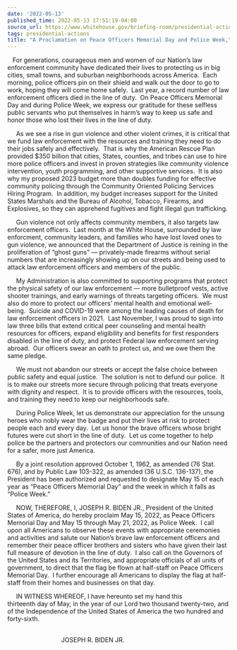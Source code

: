 ```yaml
---
date: '2022-05-13'
published_time: 2022-05-13 17:51:19-04:00
source_url: https://www.whitehouse.gov/briefing-room/presidential-actions/2022/05/13/a-proclamation-on-peace-officers-memorial-day-and-police-week-2022/
tags: presidential-actions
title: "A Proclamation on Peace Officers Memorial Day and Police Week,\_2022"
---
```

 
   For generations, courageous men and women of our Nation’s law
enforcement community have dedicated their lives to protecting us in big
cities, small towns, and suburban neighborhoods across America.  Each
morning, police officers pin on their shield and walk out the door to go
to work, hoping they will come home safely.  Last year, a record number
of law enforcement officers died in the line of duty.  On Peace Officers
Memorial Day and during Police Week, we express our gratitude for these
selfless public servants who put themselves in harm’s way to keep us
safe and honor those who lost their lives in the line of duty.  
  
     As we see a rise in gun violence and other violent crimes, it is
critical that we fund law enforcement with the resources and training
they need to do their jobs safely and effectively.  That is why the
American Rescue Plan provided $350 billion that cities, States,
counties, and tribes can use to hire more police officers and invest in
proven strategies like community violence intervention, youth
programming, and other supportive services.  It is also why my proposed
2023 budget more than doubles funding for effective community policing
through the Community Oriented Policing Services Hiring Program.  In
addition, my budget increases support for the United States Marshals and
the Bureau of Alcohol, Tobacco, Firearms, and Explosives, so they can
apprehend fugitives and fight illegal gun trafficking.  
  
     Gun violence not only affects community members, it also targets
law enforcement officers.  Last month at the White House, surrounded by
law enforcment, community leaders, and families who have lost loved ones
to gun violence, we announced that the Department of Justice is reining
in the proliferation of “ghost guns” — privately-made firearms without
serial numbers that are increasingly showing up on our streets and being
used to attack law enforcement officers and members of the public.   
  
     My Administration is also committed to supporting programs that
protect the physical safety of our law enforcement — more bulletproof
vests, active shooter trainings, and early warnings of threats targeting
officers.  We must also do more to protect our officers’ mental health
and emotional well-being.  Suicide and COVID-19 were among the leading
causes of death for law enforcement officers in 2021.  Last November, I
was proud to sign into law three bills that extend critical peer
counseling and mental health resources for officers, expand eligibility
and benefits for first responders disabled in the line of duty, and
protect Federal law enforcement serving abroad.  Our officers swear an
oath to protect us, and we owe them the same pledge.  
  
     We must not abandon our streets or accept the false choice between
public safety and equal justice.  The solution is not to defund our
police.  It is to make our streets more secure through policing that
treats everyone with dignity and respect.  It is to provide officers
with the resources, tools, and training they need to keep our
neighborhoods safe.  
  
     During Police Week, let us demonstrate our appreciation for the
unsung heroes who nobly wear the badge and put their lives at risk to
protect people each and every day.  Let us honor the brave officers
whose bright futures were cut short in the line of duty.  Let us come
together to help police be the partners and protectors our communities
and our Nation need for a safer, more just America.  
  
     By a joint resolution approved October 1, 1962, as amended (76
Stat. 676), and by Public Law 103-322, as amended (36 U.S.C. 136-137),
the President has been authorized and requested to designate May 15 of
each year as “Peace Officers Memorial Day” and the week in which it
falls as “Police Week.”  
  
     NOW, THEREFORE, I, JOSEPH R. BIDEN JR., President of the United
States of America, do hereby proclaim May 15, 2022, as Peace Officers
Memorial Day and May 15 through May 21, 2022, as Police Week.  I call
upon all Americans to observe these events with appropriate ceremonies
and activities and salute our Nation’s brave law enforcement officers
and remember their peace officer brothers and sisters who have given
their last full measure of devotion in the line of duty.  I also call on
the Governors of the United States and its Territories, and appropriate
officials of all units of government, to direct that the flag be flown
at half-staff on Peace Officers Memorial Day.  I further encourage all
Americans to display the flag at half-staff from their homes and
businesses on that day.  
  
     IN WITNESS WHEREOF, I have hereunto set my hand this  
thirteenth day of May, in the year of our Lord two thousand twenty-two,
and of the Independence of the United States of America the two hundred
and forty-sixth.  
 

                               JOSEPH R. BIDEN JR.
